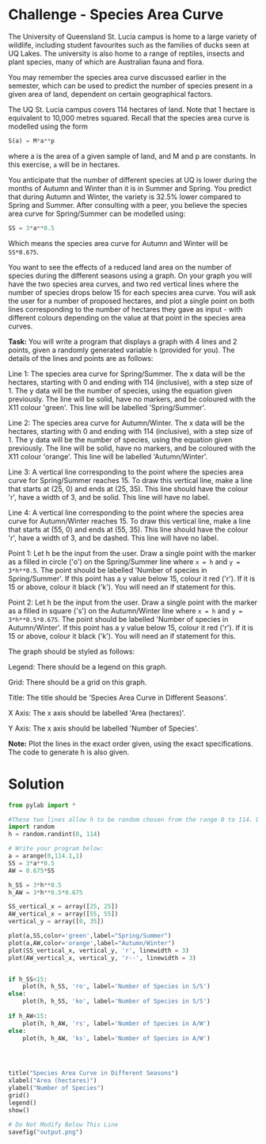 # Challenge - Species Area Curve

The University of Queensland St. Lucia campus is home to a large variety of wildlife, including student favourites such as the families of ducks seen at UQ Lakes. The university is also home to a range of reptiles, insects and plant species, many of which are Australian fauna and flora. 

You may remember the species area curve discussed earlier in the semester, which can be used to predict the number of species present in a given area of land, dependent on certain geographical factors.

The UQ St. Lucia campus covers 114 hectares of land. Note that 1 hectare is equivalent to 10,000 metres squared. Recall that the species area curve is modelled using the form

```python
S(a) = M*a**p
```
where a is the area of a given sample of land, and M and p are constants. In this exercise, `a` will be in hectares.  

You anticipate that the number of different species at UQ is lower during the months of Autumn and Winter than it is in Summer and Spring. You predict that during Autumn and Winter, the variety is 32.5% lower compared to Spring and Summer. After consulting with a peer, you believe the species area curve for Spring/Summer can be modelled using:

```python
SS = 3*a**0.5
```
Which means the species area curve for Autumn and Winter will be `SS*0.675`. 

You want to see the effects of a reduced land area on the number of species during the different seasons using a graph. On your graph you will have the two species area curves, and two red vertical lines where the number of species drops below 15 for each species area curve. You will ask the user for a number of proposed hectares, and plot a single point on both lines corresponding to the number of hectares they gave as input - with different colours depending on the value at that point in the species area curves.

**Task:** You will write a program that displays a graph with 4 lines and 2 points, given a randomly generated variable `h` (provided for you). The details of the lines and points are as follows:

Line 1: The species area curve for Spring/Summer. The x data will be the hectares, starting with 0 and ending with 114 (inclusive), with a step size of 1. The y data will be the number of species, using the equation given previously. The line will be solid, have no markers, and be coloured with the X11 colour 'green'. This line will be labelled 'Spring/Summer'.

Line 2: The species area curve for Autumn/Winter. The x data will be the hectares, starting with 0 and ending with 114 (inclusive), with a step size of 1. The y data will be the number of species, using the equation given previously. The line will be solid, have no markers, and be coloured with the X11 colour 'orange'. This line will be labelled 'Autumn/Winter'.

Line 3: A vertical line corresponding to the point where the species area curve for Spring/Summer reaches 15. To draw this vertical line, make a line that starts at (25, 0) and ends at (25, 35). This line should have the colour 'r', have a width of 3, and be solid. This line will have no label.

Line 4: A vertical line corresponding to the point where the species area curve for Autumn/Winter reaches 15. To draw this vertical line, make a line that starts at (55, 0) and ends at (55, 35). This line should have the colour 'r', have a width of 3, and be dashed. This line will have no label.

Point 1: Let h be the input from the user. Draw a single point with the marker as a filled in circle ('o') on the Spring/Summer line where `x = h` and `y = 3*h**0.5`. The point should be labelled 'Number of species in Spring/Summer'. If this point has a y value below 15, colour it red ('r'). If it is 15 or above, colour it black ('k'). You will need an if statement for this.

Point 2: Let h be the input from the user. Draw a single point with the marker as a filled in square ('s') on the Autumn/Winter line where `x = h` and `y = 3*h**0.5*0.675`. The point should be labelled 'Number of species in Autumn/Winter'. If this point has a y value below 15, colour it red ('r'). If it is 15 or above, colour it black ('k'). You will need an if statement for this.

The graph should be styled as follows:

Legend: There should be a legend on this graph.

Grid: There should be a grid on this graph.

Title: The title should be 'Species Area Curve in Different Seasons'.

X Axis: The x axis should be labelled 'Area (hectares)'.

Y Axis: The x axis should be labelled 'Number of Species'.

**Note:** Plot the lines in the exact order given, using the exact specifications. The code to generate h is also given.

# Solution
```python
from pylab import *

#These two lines allow h to be random chosen from the range 0 to 114. Do not change these lines. 
import random
h = random.randint(0, 114)

# Write your program below:
a = arange(0,114.1,1)
SS = 3*a**0.5
AW = 0.675*SS

h_SS = 3*h**0.5
h_AW = 3*h**0.5*0.675

SS_vertical_x = array([25, 25])
AW_vertical_x = array([55, 55])
vertical_y = array([0, 35])

plot(a,SS,color='green',label="Spring/Summer")
plot(a,AW,color='orange',label="Autumn/Winter")
plot(SS_vertical_x, vertical_y, 'r', linewidth = 3)
plot(AW_vertical_x, vertical_y, 'r--', linewidth = 3)


if h_SS<15:
    plot(h, h_SS, 'ro', label='Number of Species in S/S')
else:
    plot(h, h_SS, 'ko', label='Number of Species in S/S')
    
if h_AW<15:
    plot(h, h_AW, 'rs', label='Number of Species in A/W')
else:
    plot(h, h_AW, 'ks', label='Number of Species in A/W')




title("Species Area Curve in Different Seasons")
xlabel("Area (hectares)")
ylabel("Number of Species")
grid()
legend()
show()

# Do Not Modify Below This Line
savefig("output.png")
```
